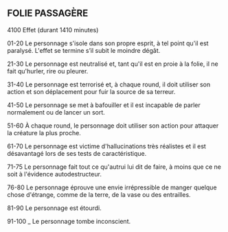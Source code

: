 ## FOLIE PASSAGÈRE


4100 Effet (durant 1410 minutes)

01-20 Le personnage s'isole dans son propre esprit, à tel
point qu'il est paralysé. L'effet se termine s’il subit
le moindre dégât.

21-30 Le personnage est neutralisé et, tant qu'il est en
proie à la folie, il ne fait qu'hurler, rire ou pleurer.

31-40 Le personnage est terrorisé et, à chaque round, il
doit utiliser son action et son déplacement pour
fuir la source de sa terreur.

41-50 Le personnage se met à bafouiller et il est
incapable de parler normalement ou de lancer un
sort.

51-60 À chaque round, le personnage doit utiliser son
action pour attaquer la créature la plus proche.

61-70 Le personnage est victime d'hallucinations très
réalistes et il est désavantagé lors de ses tests de
caractéristique.

71-75 Le personnage fait tout ce qu'autrui lui dit
de faire, à moins que ce ne soit à l'évidence
autodestructeur.

76-80 Le personnage éprouve une envie irrépressible de
manger quelque chose d'étrange, comme de la
terre, de la vase ou des entrailles.

81-90 Le personnage est étourdi.

91-100 _ Le personnage tombe inconscient.
